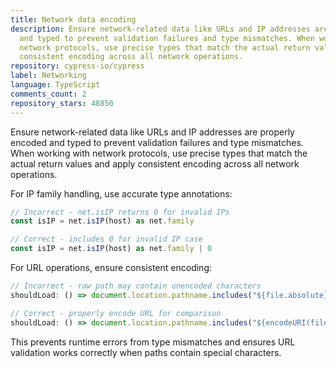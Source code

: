 ```yaml
---
title: Network data encoding
description: Ensure network-related data like URLs and IP addresses are properly encoded
  and typed to prevent validation failures and type mismatches. When working with
  network protocols, use precise types that match the actual return values and apply
  consistent encoding across all network operations.
repository: cypress-io/cypress
label: Networking
language: TypeScript
comments_count: 2
repository_stars: 48850
---
```


Ensure network-related data like URLs and IP addresses are properly encoded and typed to prevent validation failures and type mismatches. When working with network protocols, use precise types that match the actual return values and apply consistent encoding across all network operations.

For IP family handling, use accurate type annotations:
```typescript
// Incorrect - net.isIP returns 0 for invalid IPs
const isIP = net.isIP(host) as net.family

// Correct - includes 0 for invalid IP case  
const isIP = net.isIP(host) as net.family | 0
```

For URL operations, ensure consistent encoding:
```typescript
// Incorrect - raw path may contain unencoded characters
shouldLoad: () => document.location.pathname.includes("${file.absolute}")

// Correct - properly encode URL for comparison
shouldLoad: () => document.location.pathname.includes("${encodeURI(file.absolute)}")
```

This prevents runtime errors from type mismatches and ensures URL validation works correctly when paths contain special characters.